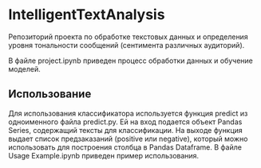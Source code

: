 # IntelligentTextAnalysis
Репозиторий проекта по обработке текстовых данных и определения уровня тональности сообщений (сентимента различных аудиторий).

В файле project.ipynb приведен процесс обработки данных и обучение моделей.
## Использование
Для использования классификатора используется функция predict из одноименного файла predict.py. Ей на вход подается объект Pandas Series, содержащий тексты для классификации. На выходе функция выдает список предзаказаний (positive или negative), который можно использовать для построения столбца в Pandas Dataframe. В файле Usage Example.ipynb приведен пример использования.
